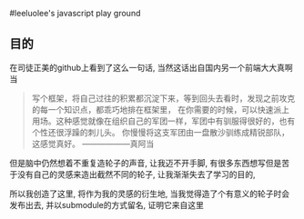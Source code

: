 #leeluolee's javascript play ground

## 目的
在司徒正美的github上看到了这么一句话, 当然这话出自国内另一个前端大大真啊当

>写个框架，将自己过往的积累都沉淀下来，等到回头去看时，发现之前攻克的每一个知识点，都乖巧地排在框架里，
>在你需要的时候，可以快速派上用场。这种感觉就像在组织自己的军团一样，军团中有驯服得很好的，也有个性还很浮躁的刺儿头。
>你慢慢将这支军团由一盘散沙驯练成精锐部队，这感觉真好。
>——————真阿当

但是脑中仍然想着不重复造轮子的声音, 让我迈不开手脚, 有很多东西想写但是苦于没有自己的灵感来造出截然不同的轮子, 让我渐渐失去了学习的目的,

所以我创造了这里, 将作为我的灵感的衍生地, 当我觉得造了个有意义的轮子时会发布出去, 并以submodule的方式留名, 证明它来自这里


